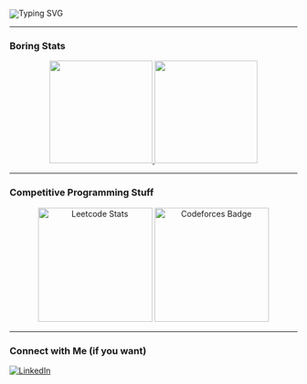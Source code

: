 <p align="left" style="line-height: 1; margin: 0; padding: 0;">
  <img src="https://readme-typing-svg.demolab.com?font=Fira+Code&weight=500&size=22&duration=2200&pause=1000&color=4AA9F1&width=800&lines=Hi%2C+I'm+Evan%2C+a+freshman+CS+student+at+UNC+Chapel+Hill!" alt="Typing SVG" />
</p>

---
### Boring Stats

<p align="center">
  <a href="https://github.com/evanap003300">
    <img height="180em" src="https://github-readme-stats.vercel.app/api?username=evanap003300&show_icons=true&count_private=true&hide_border=true&theme=radical"/>
  </a>
  <a href="https://github.com/evanap003300">
    <img height="180em" src="https://github-readme-stats.vercel.app/api/top-langs/?username=evanap003300&layout=compact&langs_count=8&hide_border=true&theme=radical"/>
  </a>
</p>

---

### Competitive Programming Stuff

<p align="center">
  <img src="https://leetcard.jacoblin.cool/evanap0330?theme=dark" alt="Leetcode Stats" height="200"/>
  <img src="https://cf.leed.at?id=evanap0330" alt="Codeforces Badge" height="200"/>
</p>

---

### Connect with Me (if you want)


[![LinkedIn](https://img.shields.io/badge/LinkedIn-Evan%20Phillips-blue?logo=linkedin&style=for-the-badge)](https://www.linkedin.com/in/evan-phillips111)
